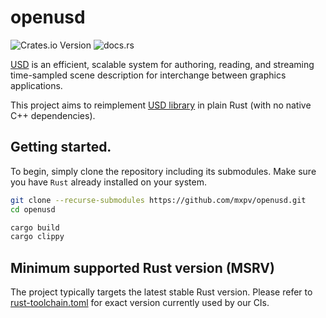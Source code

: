 # openusd

![Crates.io Version](https://img.shields.io/crates/v/openusd)
![docs.rs](https://img.shields.io/docsrs/openusd)

[USD](https://openusd.org/release/index.html) is an efficient, scalable system for authoring, reading, and streaming time-sampled scene description for interchange between graphics applications.

This project aims to reimplement [USD library](https://github.com/PixarAnimationStudios/OpenUSD) in plain Rust (with no native C++ dependencies).

## Getting started.

To begin, simply clone the repository including its submodules.
Make sure you have `Rust` already installed on your system.

```bash
git clone --recurse-submodules https://github.com/mxpv/openusd.git
cd openusd

cargo build
cargo clippy
```

## Minimum supported Rust version (MSRV)

The project typically targets the latest stable Rust version. Please refer to [rust-toolchain.toml](./rust-toolchain.toml) for exact version currently used by our CIs.
